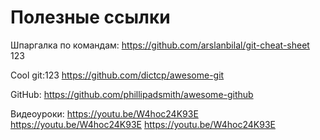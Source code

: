 # Полезные ссылки

Шпаргалка по командам:
https://github.com/arslanbilal/git-cheat-sheet 
123

Cool git:123
https://github.com/dictcp/awesome-git 


GitHub:
https://github.com/phillipadsmith/awesome-github 

Видеоуроки:
https://youtu.be/W4hoc24K93E 
https://youtu.be/W4hoc24K93E 
https://youtu.be/W4hoc24K93E 
